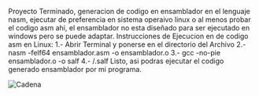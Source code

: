 Proyecto Terminado, generacion de codigo en ensamblador en el lenguaje nasm, ejecutar de preferencia en sistema operaivo linux o al menos probar el codigo asm ahi, el ensamblador no esta diseñado para ser ejecutado en windows pero se puede adaptar.
Instrucciones de Ejecucion en de codigo asm en Linux:
1.- Abrir Terminal y ponerse en el directorio del Archivo
2.- nasm -felf64 ensamblador.asm -o ensamblador.o
3.- gcc -no-pie ensamblador.o -o salf
4.- /.salf
Listo, asi podras ejecutar el codigo generado ensamblador por mi programa.

![Cadena]([http://lmsotfy.com/so.png](https://github.com/SaidS11/Seminario-Traductores-de-Lenguaje-2/blob/main/Generacion%20de%20codigo/Funcionamiento_Cadena_Ingreasada.png))
